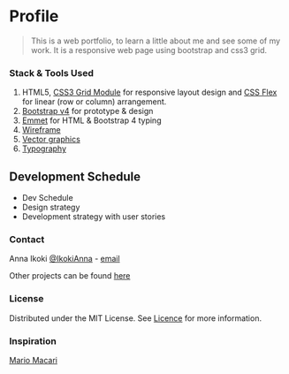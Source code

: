 # Profile

> This is a web portfolio, to learn a little about me and see some of my work.
It is a responsive web page using bootstrap and css3 grid.

### Stack & Tools Used

1. HTML5, [CSS3 Grid Module](https://www.w3.org/TR/css-grid/) for responsive layout design and [CSS Flex](https://developer.mozilla.org/en-US/docs/Web/CSS/CSS_Grid_Layout/Relationship_of_Grid_Layout) for linear (row or column) arrangement. 
2. [Bootstrap v4](getbootstrap.com) for prototype & design
3. [Emmet](https://emmet.io) for HTML & Bootstrap 4 typing
4. [Wireframe](whimsical.com)
5. [Vector graphics](fontawesome.com)
6. [Typography](https://fonts.google.com)

## Development Schedule

* Dev Schedule
* Design strategy
* Development strategy with user stories

### Contact

Anna Ikoki [@IkokiAnna](https://twitter.com/IkokiAnna) - [email](ikokianna@gmail.com)


Other projects can be found [here](https://github.com/LujiAnna/hack-my-future)

### License

Distributed under the MIT License. See [Licence](LICENCE.txt) for more information.

### Inspiration

[Mario Macari](http://mariomacari.com/)
